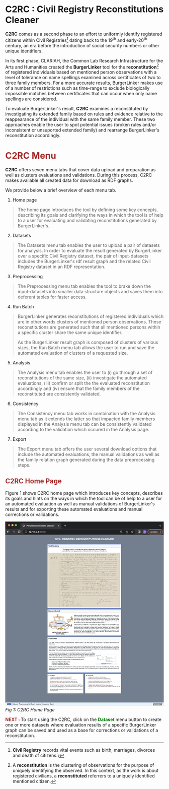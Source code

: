 
<!------------------------------------------------------------------------------------->
# C2RC : Civil Registry Reconstitutions Cleaner <a name="Introduction"></a>
<!------------------------------------------------------------------------------------->


**C2RC**
comes as a second phase to an effort to uniformly identify registered citizens within Civil Registries[^1] dating back to the 19<sup>th</sup> and early-20<sup>th</sup> century, an era before the introduction of social security numbers or other unique identifiers.

In its first phase, CLARIAH, the Common Lab Research Infrastructure for the Arts and Humanities created the **BurgerLinker** tool for the **reconstitution**[^2] of registered individuals based on mentioned person observations with a level of tolerance on name spellings examined across certificates of two to three family members. For a more accurate results, BurgerLinker makes use of a number of restrictions such as time-range to exclude biologically impossible matches between certificates that can occur when only name spellings are considered.

To evaluate BurgerLinker's result, **C2RC** examines a reconstituted  by investigating its extended family based on rules and evidence relative to the reappearance of the individual with the same family member. These two approaches enable the user to spot potential issues (broken rules and/or inconsistent or unsuported extended family) and rearrange BurgerLinker's reconstitution accordingly.



<!------------------------------------------------------------------------------------->
# <strong style="color:brown"> **C2RC Menu** </strong>
<!------------------------------------------------------------------------------------->

**C2RC**  offers seven menu tabs that cover data upload and preparation as well as clusters evaluations and validations. During this process, C2RC makes available all created data for download as RDF graphs.

We provide below a brief overview of each menu tab.

1. Home page
> The home page introduces the tool by defining some key concepts, describing its goals and clarifying the ways in which the tool is of help to a user for evaluating and validating reconstitutions generated by BurgerLinker's.  
 
 
2. Datasets
> The Datasets menu tab enables the user to upload a pair of datasets for analysis.   In order to evaluate the result generated by BurgerLinker over a specific Civil Registry dataset, the pair of input-datasets includes the BurgerLinker's rdf result graph and the related Civil Registry dataset in an RDF representation. 
 

3. Preprocessing
> The Preprocessing menu tab enables the tool to brake down the input-datasets into smaller data structure objects and saves them into deferent tables for faster access. 


4. Run Batch
> BurgerLinker generates reconstitutions of registered individuals which are in other words clusters of mentioned person observations. These reconstitutions are generated such that all mentioned persons within a specific cluster share the same unique identifier.
> 
> As the BurgerLinker result graph is composed of clusters of various sizes, the Run Batch menu tab allows the user to run and save the automated evaluation of clusters of a requested size.


5. Analysis
> The Analysis menu tab enables the user to (i) go through a set of reconstitutions of the same size, (ii) investigate the automated evaluations, (iii) confirm or split the the evaluated reconstitution accordingly and (iv) ensure that the family members of the reconstituted are consistently validated.


6. Consistency
> The Consistency menu tab works in combination with the Analysis menu tab as it extends the latter so that impacted family members displayed in the Analysis menu tab can be consistently validated according to the validation which occured in the Analysis page. 


7. Export
> The Export menu tab offers the user several download options that include the automated evaluations, the manual validations as well as the family relation graph generated during the data preprocessing steps.
 



<!-- 1. C2RC HOME PAGE ---------------------------------------------------------------->
## <strong style="color:brown"> **C2RC Home Page** </strong>
<!------------------------------------------------------------------------------------->
Figure 1 shows C2RC home page which introduces key concepts, describes its goals and hints on the ways in which the tool can be of help to a user for an automated evaluation as well as manual validations of BurgerLinker's results and for exporting these automated evaluations and manual corrections or validations. 


![C2RC-Home](images/C2RC-Home-Page.png)
*Fig 1: C2RC Home Page*

<strong style="color:brown"> NEXT : </strong> To start using the C2RC, click on the <strong style="color:green"> **Dataset** </strong> menu button to create one or more datasets where evaluation results of a specific BurgerLinker graph can be saved and used as a base for corrections or validations of a reconstitution. 


[^1]: **Civil Registry** records vital events such as birth, marriages, divorces and death of citizens.\
[^2]: A **reconstitution** is the clustering of observations for the purpose of uniquely identifying the observed. In this context, as the work is about registered civilians, a **reconstituted** referrers to a uniquely identified mentioned citizen.


